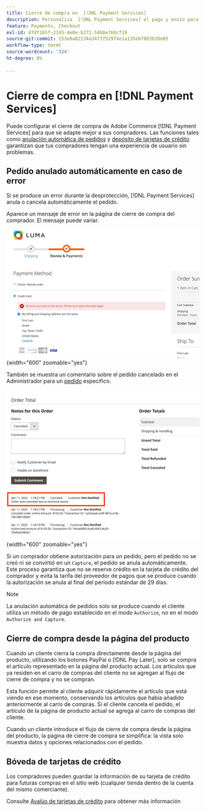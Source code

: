 ```yaml
---
title: Cierre de compra en  [!DNL Payment Services]
description: Personaliza  [!DNL Payment Services] el pago y envío para adaptarlo a las necesidades de tus clientes.
feature: Payments, Checkout
exl-id: 47df165f-2145-4e0e-b272-54b8e768cf19
source-git-commit: 153e6a82134a34737529f4e1a135eb7803b20e05
workflow-type: tm+mt
source-wordcount: '324'
ht-degree: 0%

---
```



# Cierre de compra en [!DNL Payment Services]

Puede configurar el cierre de compra de Adobe Commerce [!DNL Payment Services] para que se adapte mejor a sus compradores. Las funciones tales como [anulación automática de pedidos](#order-auto-voided-if-error) y [depósito de tarjetas de crédito](#credit-card-vaulting) garantizan que tus compradores tengan una experiencia de usuario sin problemas.

## Pedido anulado automáticamente en caso de error

Si se produce un error durante la desprotección, [!DNL Payment Services] anula o cancela automáticamente el pedido.

Aparece un mensaje de error en la página de cierre de compra del comprador. El mensaje puede variar.

![Error al comprobar](assets/user-checkout-error.png "Error al desproteger"){width="600" zoomable="yes"}

También se muestra un comentario sobre el pedido cancelado en el Administrador para un [pedido](https://experienceleague.adobe.com/docs/commerce-admin/stores-sales/order-management/orders/orders.html?lang=en) específico.

![Comentario de pedido cancelado en el administrador del pedido](assets/admin-checkout-error.png "Comentario de pedido cancelado en el administrador del pedido"){width="600" zoomable="yes"}

Si un comprador obtiene autorización para un pedido, pero el pedido no se creó ni se convirtió en un `Capture`, el pedido se anula automáticamente. Este proceso garantiza que no se reserve crédito en la tarjeta de crédito del comprador y evita la tarifa del proveedor de pagos que se produce cuando la autorización se anula al final del período estándar de 29 días.

>[!NOTE]
>
>La anulación automática de pedidos solo se produce cuando el cliente utiliza un método de pago establecido en el modo `Authorize`, no en el modo `Authorize and Capture`.

## Cierre de compra desde la página del producto

Cuando un cliente cierra la compra directamente desde la página del producto, utilizando los botones PayPal o [!DNL Pay Later], solo se compra el artículo representado en la página del producto actual. Los artículos que ya residen en el carro de compras del cliente no se agregan al flujo de cierre de compra y no se compran.

Esta función permite al cliente adquirir rápidamente el artículo que está viendo en ese momento, conservando los artículos que había añadido anteriormente al carro de compras.
Si el cliente cancela el pedido, el artículo de la página de producto actual se agrega al carro de compras del cliente.

Cuando un cliente introduce el flujo de cierre de compra desde la página del producto, la página de cierre de compra se simplifica: la vista solo muestra datos y opciones relacionados con el pedido.

## Bóveda de tarjetas de crédito

Los compradores pueden guardar la información de su tarjeta de crédito para futuras compras en el sitio web (cualquier tienda dentro de la cuenta del mismo comerciante).

Consulte [Avalúo de tarjetas de crédito](vaulting.md) para obtener más información
